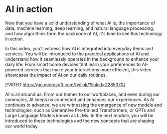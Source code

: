 # AI in action

Now that you have a solid understanding of what AI is, the importance of data, machine learning, deep learning, and natural language processing, and how algorithms form the backbone of AI, it's time to see this technology in action.

In this video, you'll witness how AI is integrated into everyday items and services. You will be introduced to the practical applications of AI and understand how it seamlessly operates in the background to enhance your daily life. From smart home devices that learn your preferences to AI-powered services that make your interactions more efficient, this video showcases the impact of AI on our daily routines.

[!VIDEO https://go.microsoft.com/fwlink/?linkid=2285370]

AI is all around us. From our homes to our workplaces, and even during our commutes, AI keeps us connected and enhances our experiences. As AI continues to advance, we are witnessing the emergence of new models and technologies, such as Generative Pre-trained Transformers, or GPTs and Large Language Models known as LLMs. In the next module, you will be introduced to these technologies and the new concepts that are shaping our world today.
